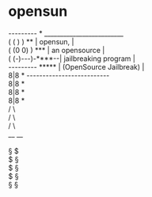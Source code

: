 opensun
=======

 ---------     *  _________________________<br>
( (     ) )   **  | opensun,               |<br>
(  (0 0)  )  ***  | an opensource          |<br>
(   (-)---)-****--| jailbreaking program   |<br>
 --------- *****  | (OpenSource Jailbreak) |<br>
    8|8    *      --------------------------<br>
    8|8   *  <br>
    8|8  *   <br>
    8|8 *    <br>
   /   \    <br>
  /     \   <br>
 /       \  <br>
 __     __ <br>          
    § $<br>
   $   §<br>
  $     §<br>
 $       §<br>
§         §<br>
